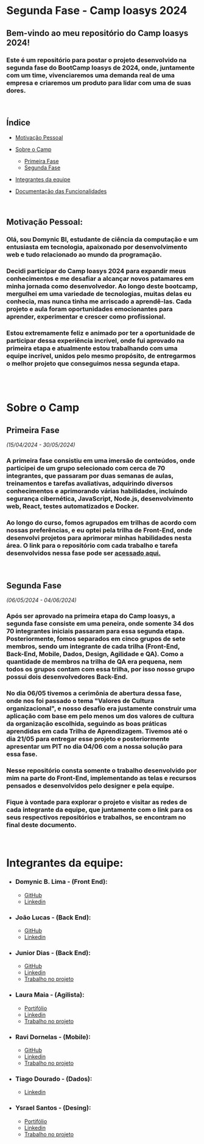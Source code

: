 # **Segunda Fase - Camp Ioasys 2024**

## **Bem-vindo ao meu repositório do Camp Ioasys 2024!**

### Este é um repositório para postar o projeto desenvolvido na segunda fase do BootCamp Ioasys de 2024, onde, juntamente com um time, vivenciaremos uma demanda real de uma empresa e criaremos um produto para lidar com uma de suas dores.

<br>

## **Índice**
- [Motivação Pessoal](#motivação-pessoal)
- [Sobre o Camp](#sobre-o-camp)
  - [Primeira Fase](#primeira-fase)
  - [Segunda Fase](#segunda-fase)
- [Integrantes da equipe](#integrantes-da-equipe)

- [Documentação das Funcionalidades](./ESPECS.md)
<br>

## **Motivação Pessoal:**

### Olá, sou Domynic Bl, estudante de ciência da computação e um entusiasta em tecnologia, apaixonado por desenvolvimento web e tudo relacionado ao mundo da programação.

### Decidi participar do Camp Ioasys 2024 para expandir meus conhecimentos e me desafiar a alcançar novos patamares em minha jornada como desenvolvedor. Ao longo deste bootcamp, mergulhei em uma variedade de tecnologias, muitas delas eu conhecia, mas nunca tinha me arriscado a aprendê-las. Cada projeto e aula foram oportunidades emocionantes para aprender, experimentar e crescer como profissional. 

### Estou extremamente feliz e animado por ter a oportunidade de participar dessa experiência incrível, onde fui aprovado na primeira etapa e atualmente estou trabalhando com uma equipe incrível, unidos pelo mesmo propósito, de entregarmos o melhor projeto que conseguimos nessa segunda etapa.

<br><br>

# **Sobre o Camp** 

## **Primeira Fase**
*(15/04/2024 - 30/05/2024)*

### A primeira fase consistiu em uma imersão de conteúdos, onde participei de um grupo selecionado com cerca de 70 integrantes, que passaram por duas semanas de aulas, treinamentos e tarefas avaliativas, adquirindo diversos conhecimentos e aprimorando várias habilidades, incluindo segurança cibernética, JavaScript, Node.js, desenvolvimento web, React, testes automatizados e Docker.

### Ao longo do curso, fomos agrupados em trilhas de acordo com nossas preferências, e eu optei pela trilha de Front-End, onde desenvolvi projetos para aprimorar minhas habilidades nesta área. O link para o repositório com cada trabalho e tarefa desenvolvidos nessa fase pode ser [acessado aqui.](https://github.com/DomynicBl/Camp_Ioasys-2024)

<br>

## **Segunda Fase**

*(06/05/2024 - 04/06/2024)*

### Após ser aprovado na primeira etapa do Camp Ioasys, a segunda fase consiste em uma peneira, onde somente 34 dos 70 integrantes iniciais passaram para essa segunda etapa. Posteriormente, fomos separados em cinco grupos de sete membros, sendo um integrante de cada trilha (Front-End, Back-End, Mobile, Dados, Design, Agilidade e QA). Como a quantidade de membros na trilha de QA era pequena, nem todos os grupos contam com essa trilha, por isso nosso grupo possui dois desenvolvedores Back-End.

### No dia 06/05 tivemos a cerimônia de abertura dessa fase, onde nos foi passado o tema **"Valores de Cultura organizacional"**, e nosso desafio era justamente construir uma aplicação com base em pelo menos um dos valores de cultura da organização escolhida, seguindo as boas práticas aprendidas em cada Trilha de Aprendizagem. Tivemos até o dia 21/05 para entregar esse projeto e posteriormente apresentar um PIT no dia 04/06 com a nossa solução para essa fase.

### Nesse repositório consta somente o trabalho desenvolvido por mim na parte do Front-End, implementando as telas e recursos pensados e desenvolvidos pelo designer e pela equipe.

### Fique à vontade para explorar o projeto e visitar as redes de cada integrante da equipe, que juntamente com o link para os seus respectivos repositórios e trabalhos, se encontram no final deste documento.

<br>

# **Integrantes da equipe:**

- ### Domynic B. Lima - (Front End):
  - [GitHub](https://github.com/DomynicBl)
  - [Linkedin](https://www.linkedin.com/in/domynic-dev/)

- ### João Lucas - (Back End):
  - [GitHub]()
  - [Linkedin](https://www.linkedin.com/in/jo%C3%A3o-lucas-benhami-8002391b6/)

- ### Junior Dias - (Back End):
  - [GitHub](https://github.com/diasjunio)
  - [Linkedin](https://www.linkedin.com/in/j%C3%BAnio-dias-967631152/)
  - [Trabalho no projeto](https://github.com/diasjunio/future-burguer)

- ### Laura Maia - (Agilista):
  - [Portifólio](https://www.behance.net/lauramaia9)
  - [Linkedin](https://www.linkedin.com/in/laura-maia4/)
  - [Trabalho no projeto](https://miro.com/welcomeonboard/ZUtpUTlIaGY3eUtxb3kxQVNNSGdkUjd5SmJZTjlUTGhiczZ0VVAwM2JRVWZtYkhhVlVodDJjUU5NOXNiMkthZnwzNDU4NzY0NTUxNTA5Mjk0ODMyfDI=?share_link_id=40077264703)

- ### Ravi Dornelas - (Mobile):
  - [GitHub](https://github.com/rav1silva)
  - [Linkedin](https://www.linkedin.com/in/ravi-dornelas-e-silva-b51017232?utm_source=share&utm_campaign=share_via&utm_content=profile&utm_medium=android_app)
  - [Trabalho no projeto](https://github.com/rav1silva/BKprojeto-main--1-)

- ### Tiago Dourado - (Dados):
  - [Linkedin](https://www.linkedin.com/in/tiagodourado?utm_source=share&utm_campaign=share_via&utm_content=profile&utm_medium=android_app)

- ### Ysrael Santos - (Desing):
  - [Portifólio](https://www.behance.net/ysraelsant)
  - [Linkedin](https://www.linkedin.com/in/ysrael-santos-5b38a6210/)
  - [Trabalho no projeto](https://www.figma.com/file/zci7vjV3BPgl70y5BRkj2i/Projeto-BKFuture?type=design&node-id=0-1&mode=design&t=W5v5sIzrtZHfhh3a-0)

<br>